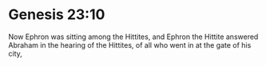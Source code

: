 # Genesis 23:10

Now Ephron was sitting among the Hittites, and Ephron the Hittite answered Abraham in the hearing of the Hittites, of all who went in at the gate of his city,
